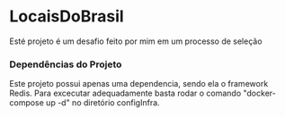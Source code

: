 # LocaisDoBrasil
Esté projeto é um desafio feito por mim em um processo de seleção

### Dependências do Projeto
Este projeto possui apenas uma dependencia, sendo ela o framework Redis.
Para excecutar adequadamente basta rodar o comando "docker-compose up -d" no diretório configInfra.